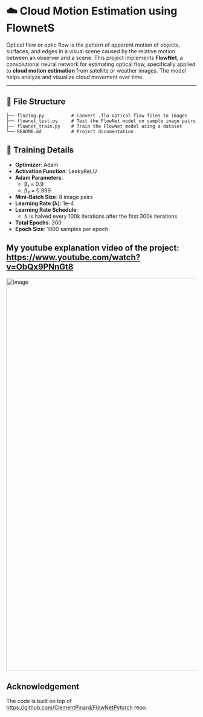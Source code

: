 # ☁️ Cloud Motion Estimation using FlownetS
Optical flow or optic flow is the pattern of apparent motion of objects, surfaces, and edges in a visual scene caused by the relative motion between an observer and a scene.
This project implements **FlowNet**, a convolutional neural network for estimating optical flow, specifically applied to **cloud motion estimation** from satellite or weather images. The model helps analyze and visualize cloud movement over time.

---

## 📁 File Structure

```
├── flo2img.py          # Convert .flo optical flow files to images
├── flownet_test.py     # Test the FlowNet model on sample image pairs
├── flownet_train.py    # Train the FlowNet model using a dataset
└── README.md           # Project documentation
```

## 🔧 Training Details

- **Optimizer**: Adam  
- **Activation Function**: LeakyReLU  
- **Adam Parameters**:  
  - β₁ = 0.9  
  - β₂ = 0.999  
- **Mini-Batch Size**: 8 image pairs  
- **Learning Rate (λ)**: 1e-4  
- **Learning Rate Schedule**:  
  - λ is halved every 100k iterations after the first 300k iterations  
- **Total Epochs**: 300  
- **Epoch Size**: 1000 samples per epoch  


## My youtube explanation video of the project: https://www.youtube.com/watch?v=ObQx9PNnGt8

<img width="1873" height="1038" alt="image" src="https://github.com/user-attachments/assets/db121473-b056-4acf-8631-bc71499b807b" />

## Acknowledgement
The code is built on top of https://github.com/ClementPinard/FlowNetPytorch repo.
